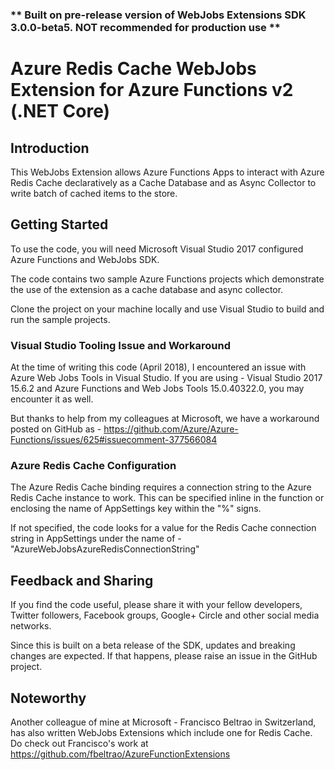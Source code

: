 ### ** Built on pre-release version of WebJobs Extensions SDK 3.0.0-beta5. NOT recommended for production use **

# Azure Redis Cache WebJobs Extension for Azure Functions v2 (.NET Core)

## Introduction 
This WebJobs Extension allows Azure Functions Apps to interact with Azure Redis Cache declaratively as a Cache Database  and as Async Collector to write batch of cached items to the store.

## Getting Started
To use the code, you will need Microsoft Visual Studio 2017 configured Azure Functions and WebJobs SDK. 

The code contains two sample Azure Functions projects which demonstrate the use of the extension as a cache database and async collector.

Clone the project on your machine locally and use Visual Studio to build and run the sample projects.

### Visual Studio Tooling Issue and Workaround
At the time of writing this code (April 2018), I encountered an issue with Azure Web Jobs Tools in Visual Studio.  If you are using - Visual Studio 2017 15.6.2 and Azure Functions and Web Jobs Tools 15.0.40322.0, you may encounter it as well. 

But thanks to help from my colleagues at Microsoft, we have a workaround posted on GitHub as - https://github.com/Azure/Azure-Functions/issues/625#issuecomment-377566084 

### Azure Redis Cache Configuration
The Azure Redis Cache binding requires a connection string to the Azure Redis Cache instance to work. This can be specified inline in the function or enclosing the name of AppSettings key within the "%" signs.

If not specified, the code looks for a value for the Redis Cache connection string in AppSettings under the name of - "AzureWebJobsAzureRedisConnectionString"

## Feedback and Sharing
If you find the code useful, please share it with your fellow developers, Twitter followers, Facebook groups, Google+ Circle and other social media networks.

Since this is built on a beta release of the SDK, updates and breaking changes are expected.
If that happens, please raise an issue in the GitHub project. 

## Noteworthy
Another colleague of mine at Microsoft - Francisco Beltrao in Switzerland, has also written WebJobs Extensions which include one for Redis Cache. Do check out Francisco's work at https://github.com/fbeltrao/AzureFunctionExtensions


